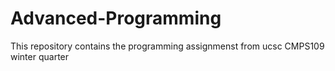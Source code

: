 # Advanced-Programming
This repository contains the programming assignmenst from ucsc CMPS109
winter quarter
